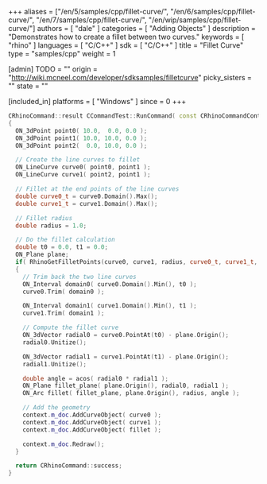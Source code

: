 +++
aliases = ["/en/5/samples/cpp/fillet-curve/", "/en/6/samples/cpp/fillet-curve/", "/en/7/samples/cpp/fillet-curve/", "/en/wip/samples/cpp/fillet-curve/"]
authors = [ "dale" ]
categories = [ "Adding Objects" ]
description = "Demonstrates how to create a fillet between two curves."
keywords = [ "rhino" ]
languages = [ "C/C++" ]
sdk = [ "C/C++" ]
title = "Fillet Curve"
type = "samples/cpp"
weight = 1

[admin]
TODO = ""
origin = "http://wiki.mcneel.com/developer/sdksamples/filletcurve"
picky_sisters = ""
state = ""

[included_in]
platforms = [ "Windows" ]
since = 0
+++

```cpp
CRhinoCommand::result CCommandTest::RunCommand( const CRhinoCommandContext& context )
{
  ON_3dPoint point0( 10.0,  0.0, 0.0 );
  ON_3dPoint point1( 10.0, 10.0, 0.0 );
  ON_3dPoint point2(  0.0, 10.0, 0.0 );

  // Create the line curves to fillet
  ON_LineCurve curve0( point0, point1 );
  ON_LineCurve curve1( point2, point1 );

  // Fillet at the end points of the line curves
  double curve0_t = curve0.Domain().Max();
  double curve1_t = curve1.Domain().Max();

  // Fillet radius
  double radius = 1.0;

  // Do the fillet calculation
  double t0 = 0.0, t1 = 0.0;
  ON_Plane plane;
  if( RhinoGetFilletPoints(curve0, curve1, radius, curve0_t, curve1_t, t0, t1, plane) )
  {
    // Trim back the two line curves
    ON_Interval domain0( curve0.Domain().Min(), t0 );
    curve0.Trim( domain0 );

    ON_Interval domain1( curve1.Domain().Min(), t1 );
    curve1.Trim( domain1 );

    // Compute the fillet curve
    ON_3dVector radial0 = curve0.PointAt(t0) - plane.Origin();
    radial0.Unitize();

    ON_3dVector radial1 = curve1.PointAt(t1) - plane.Origin();
    radial1.Unitize();

    double angle = acos( radial0 * radial1 );
    ON_Plane fillet_plane( plane.Origin(), radial0, radial1 );
    ON_Arc fillet( fillet_plane, plane.Origin(), radius, angle );

    // Add the geometry
    context.m_doc.AddCurveObject( curve0 );
    context.m_doc.AddCurveObject( curve1 );
    context.m_doc.AddCurveObject( fillet );

    context.m_doc.Redraw();
  }

  return CRhinoCommand::success;
}
```
